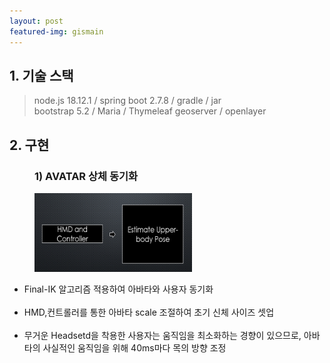 ```yaml
---
layout: post
featured-img: gismain
---
```



## 1. 기술 스택 
> node.js 18.12.1 / spring boot 2.7.8   / gradle / jar   
> bootstrap 5.2 / Maria / Thymeleaf
> geoserver  / openlayer


## 2. 구현
<h3 style="margin-left: 40px;">1) AVATAR 상체 동기화 </h3>
    <div>
        <img src="/assets/img/posts/vr-sub1.jpg"  width="50%" height="50%" style="margin-left: 40px; "/>
     <ul>
      <li>Final-IK 알고리즘 적용하여 아바타와 사용자 동기화</li>
      <br>
      <li>HMD,컨트롤러를 통한 아바타 scale 조절하여 초기 신체 사이즈 셋업</li>
      <br>
      <li>무거운 Headsetd을 착용한 사용자는 움직임을 최소화하는 경향이 있으므로, 아바타의 사실적인 움직임을 위해 40ms마다 목의 방향 조정</li>
      <br>      
    </ul>
   </div>

 
 